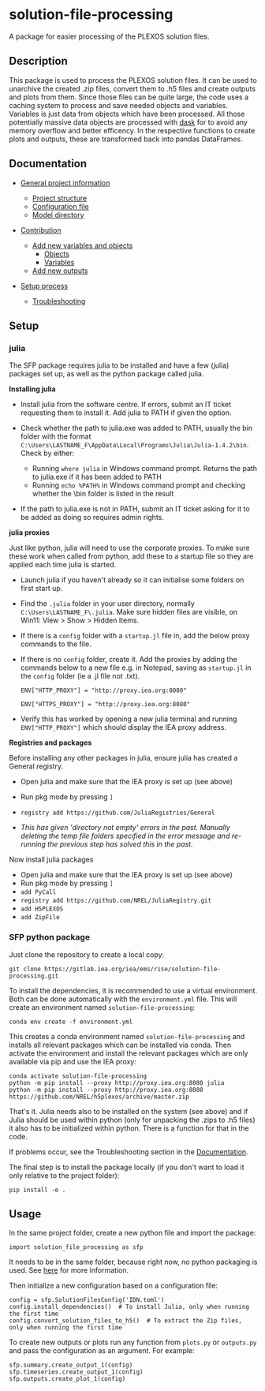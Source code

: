 # solution-file-processing
A package for easier processing of the PLEXOS solution files.

## Description
This package is used to process the PLEXOS solution files. It can be used to unarchive the created .zip files, convert them to .h5 files and create outputs and plots from them. Since those files can be quite large, the code uses a caching system to process and save needed objects and variables. Variables is just data from objects which have been processed. All those potentially massive data objects are processed with [dask](https://www.dask.org/) for to avoid any memory overflow and better efficency. In the respective functions to create plots and outputs, these are transformed back into pandas DataFrames. 

## Documentation
- [General project information](docs/Documentation.md#general-project-information)
   - [Project structure](docs/Documentation.md#project-structure)
   - [Configuration file](docs/Documentation.md#configuration-file)
   - [Model directory](docs/Documentation.md#model-directory)

- [Contribution](docs/Documentation.md#contribution)
   - [Add new variables and objects](docs/Documentation.md#add-new-variables-and-objects)
      - [Objects](docs/Documentation.md#objects)
      - [Variables](docs/Documentation.md#variables)
   - [Add new outputs](docs/Documentation.md#add-new-outputs)
   
- [Setup process](docs/Documentation.md#setup-process)
   - [Troubleshooting](docs/Documentation.md#troubleshooting)

## Setup
### julia
The SFP package requires julia to be installed and have a few (julia) packages set up, as well as the python package called julia.

**Installing julia**
- Install julia from the software centre. If errors, submit an IT ticket requesting them to install it. Add julia to PATH if given the option. 
- Check whether the path to julia.exe was added to PATH, usually the bin folder with the format `C:\Users\LASTNAME_F\AppData\Local\Programs\Julia\Julia-1.4.2\bin`. Check by either:

    - Running `where julia` in Windows command prompt. Returns the path to julia.exe if it has been added to PATH
    - Running `echo %PATH%` in Windows command prompt and checking whether the \bin folder is listed in the result
- If the path to julia.exe is not in PATH, submit an IT ticket asking for it to be added as doing so requires admin rights.

**julia proxies**

Just like python, julia will need to use the corporate proxies. To make sure these work when called from python, add these to a startup file so they are applied each time julia is started. 
- Launch julia if you haven't already so it can initialise some folders on first start up.
- Find the `.julia` folder in your user directory, normally `C:\Users\LASTNAME_F\.julia`. Make sure hidden files are visible, on Win11: View > Show > Hidden Items.
- If there is a `config` folder with a `startup.jl` file in, add the below proxy commands to the file. 
- If there is no `config` folder, create it. Add the proxies by adding the commands below to a new file e.g. in Notepad, saving as `startup.jl` in the `config` folder (ie a .jl file not .txt). 

    `ENV["HTTP_PROXY"] = "http://proxy.iea.org:8080"`

    `ENV["HTTPS_PROXY"] = "http://proxy.iea.org:8080"`

- Verify this has worked by opening a new julia terminal and running `ENV["HTTP_PROXY"]` which should display the IEA proxy address. 

**Registries and packages**

Before installing any other packages in julia, ensure julia has created a General registry. 
- Open julia and make sure that the IEA proxy is set up (see above)
- Run pkg mode by pressing `]`
- `registry add https://github.com/JuliaRegistries/General`

- _This has given 'directory not empty' errors in the past. Manually deleting the temp file folders specified in the  error message and re-running the previous step has solved this in the past._

Now install julia packages
- Open julia and make sure that the IEA proxy is set up (see above)
- Run pkg mode by pressing `]`
- `add PyCall`
- `registry add https://github.com/NREL/JuliaRegistry.git`
- `add H5PLEXOS`
- `add ZipFile`


### SFP python package
Just clone the repository to create a local copy:

    git clone https://gitlab.iea.org/iea/ems/rise/solution-file-processing.git

To install the dependencies, it is recommended to use a virtual environment. Both can be done automatically with the `environment.yml` file. This will create an environment named `solution-file-processing`:

    conda env create -f environment.yml

This creates a conda environment named `solution-file-processing` and installs all relevant packages which can be installed via conda. Then activate the environment and install the relevant packages which are only available via pip and use the IEA proxy:

    conda activate solution-file-processing
    python -m pip install --proxy http://proxy.iea.org:8080 julia
    python -m pip install --proxy http://proxy.iea.org:8080 https://github.com/NREL/h5plexos/archive/master.zip

That's it. Julia needs also to be installed on the system (see above) and if Julia should be used within python (only for unpacking the .zips to .h5 files) it also has to be initialized within python. There is a function for that in the code.

If problems occur, see the Troubleshooting section in the [Documentation](docs/Documentation.md).

The final step is to install the package locally (if you don't want to load it only relative to the project folder): 

    pip install -e .

## Usage
In the same project folder, create a new python file and import the package:

    import solution_file_processing as sfp

It needs to be in the same folder, because right now, no python packaging is used. See [here](https://github.com/rise-iea/knowledge-database/blob/main/Python-Packaging.md) for more information.

Then initialize a new configuration based on a configuration file:
    
    config = sfp.SolutionFilesConfig('IDN.toml')
    config.install_dependencies()  # To install Julia, only when running the first time
    config.convert_solution_files_to_h5()  # To extract the Zip files, only when running the first time

To create new outputs or plots run any function from `plots.py` or `outputs.py` and pass the configuration as an argument. For example:
    
    sfp.summary.create_output_1(config)
    sfp.timeseries.create_output_1(config)
    sfp.outputs.create_plot_1(config)
